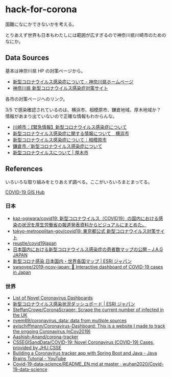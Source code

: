 # hack-for-corona

国難になにかできないかを考える。

とりあえず世界も日本もわたしには範囲が広すぎるので神奈川県川崎市のためのなにか。

## Data Sources

基本は神奈川県 HP の対策ページから。

- [新型コロナウイルス感染症について \- 神奈川県ホームページ](https://www.pref.kanagawa.jp/docs/ga4/bukanshi/bukan_200114.html)
- [神奈川県 新型コロナウイルス感染症対策サイト](https://www.pref.kanagawa.jp/osirase/1369/)

各市の対策ページへのリンク。

3/5 で感染確認されているのは、横浜市、相模原市、鎌倉地域、厚木地域か？ 情報があまり出ていないので正確な情報もわからんな。

- [川崎市：【緊急情報】新型コロナウイルス感染症について](http://www.city.kawasaki.jp/350/page/0000114231.html)
- [新型コロナウイルス感染症に関する情報について　横浜市](https://www.city.yokohama.lg.jp/city-info/koho-kocho/koho/topics/covid-19.html)
- [新型コロナウイルス感染症について｜相模原市](http://www.city.sagamihara.kanagawa.jp/kurashi/kenko/kansenyobo/1018481.html)
- [鎌倉市／新型コロナウイルス感染症について](https://www.city.kamakura.kanagawa.jp/skenkou/covid-19.html)
- [新型コロナウイルスについて \| 厚木市](https://www.city.atsugi.kanagawa.jp/information/d047408.html)

## References

いろいろな取り組みをとりあえず調べる。ここがいろいろまとまってる。

[COVID\-19 GIS Hub](https://coronavirus-disasterresponse.hub.arcgis.com/)

### 日本

- [kaz\-ogiwara/covid19: 新型コロナウイルス（COVID19）の国内における感染の状況を厚生労働省の報道発表資料からビジュアルにまとめた。](https://github.com/kaz-ogiwara/covid19)
- [tokyo\-metropolitan\-gov/covid19: 東京都公式 新型コロナウイルス対策サイト](https://github.com/tokyo-metropolitan-gov/covid19)
- [reustle/covid19japan](https://github.com/reustle/covid19japan)
- [日本国内における新型コロナウイルス感染症の患者数マップの公開 – J\.A\.G JAPAN](https://jag-japan.com/blog/news/covid-19-map/)
- [新型コロナ感染 日本国内・世界各国マップ \| ESRI ジャパン](https://www.esrij.com/news/details/124546/?utm_source=esrij&utm_medium=topbanner&utm_campaign=covid19)
- [swsoyee/2019\-ncov\-japan: 🦠 Interactive dashboard of COVID\-19 cases in Japan](https://github.com/swsoyee/2019-ncov-japan)

### 世界

- [List of Novel Coronavirus Dashboards](https://www.arcgis.com/sharing/rest/content/items/a1746ada9bff48c09ef76e5a788b5910/resources/1581644001033.jpeg?w=2400)
- [新型コロナウイルス感染状況ダッシュボード \| ESRI ジャパン](https://www.esrij.com/news/details/124059/)
- [SteffanCrowe/CoronaScraper: Scrape the current number of infected in the UK](https://github.com/SteffanCrowe/CoronaScraper)
- [nyem69/coronavirus_data: data from multiple sources](https://github.com/nyem69/coronavirus_data)
- [avischiffmann/Coronavirus\-Dashboard: This is a website I made to track the ongoing Coronavirus \(nCov2019\)](https://github.com/avischiffmann/Coronavirus-Dashboard)
- [Aashish\-Anand/corona\-tracker](https://github.com/Aashish-Anand/corona-tracker)
- [CSSEGISandData/COVID\-19: Novel Coronavirus \(COVID\-19\) Cases, provided by JHU CSSE](https://github.com/CSSEGISandData/COVID-19)
- [Building a Coronavirus tracker app with Spring Boot and Java \- Java Brains Tutorial \- YouTube](https://www.youtube.com/watch?v=8hjNG9GZGnQ)
- [Covid\-19\-data\-science/README_EN\.md at master · wuhan2020/Covid\-19\-data\-science](https://github.com/wuhan2020/Covid-19-data-science/blob/master/README_EN.md)
